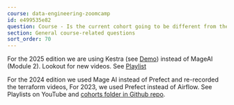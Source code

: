 ```yaml
---
course: data-engineering-zoomcamp
id: e499535e82
question: Course - Is the current cohort going to be different from the previous cohort?
section: General course-related questions
sort_order: 70
---
```


For the 2025 edition we are using Kestra (see [Demo](https://www.youtube.com/watch?v=R0JAFvDCmSY)) instead of MageAI (Module 2). Lookout for new videos. See [Playlist](https://www.youtube.com/playlist?list=PLEK3H8YwZn1oPPShk2p5k3E9vO-gPnUCf)

For the 2024 edition we used Mage AI instead of Prefect and re-recorded the terraform videos, For 2023, we used Prefect instead of Airflow. See Playlists on YouTube and [cohorts folder in Github repo](https://github.com/DataTalksClub/data-engineering-zoomcamp/tree/main/cohorts).

